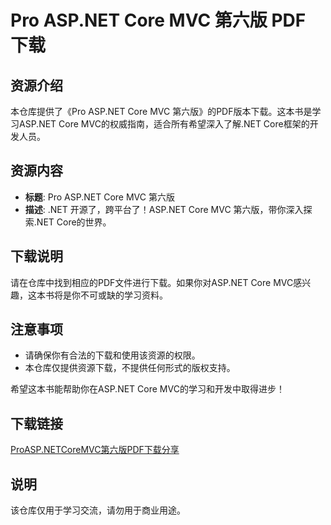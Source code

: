 # Pro ASP.NET Core MVC 第六版 PDF 下载

## 资源介绍

本仓库提供了《Pro ASP.NET Core MVC 第六版》的PDF版本下载。这本书是学习ASP.NET Core MVC的权威指南，适合所有希望深入了解.NET Core框架的开发人员。

## 资源内容

- **标题**: Pro ASP.NET Core MVC 第六版
- **描述**: .NET 开源了，跨平台了！ASP.NET Core MVC 第六版，带你深入探索.NET Core的世界。

## 下载说明

请在仓库中找到相应的PDF文件进行下载。如果你对ASP.NET Core MVC感兴趣，这本书将是你不可或缺的学习资料。

## 注意事项

- 请确保你有合法的下载和使用该资源的权限。
- 本仓库仅提供资源下载，不提供任何形式的版权支持。

希望这本书能帮助你在ASP.NET Core MVC的学习和开发中取得进步！

## 下载链接
[ProASP.NETCoreMVC第六版PDF下载分享](https://pan.quark.cn/s/5d7a2a39e7ef)

## 说明

该仓库仅用于学习交流，请勿用于商业用途。

